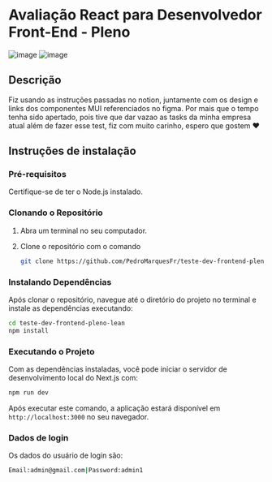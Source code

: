 # Avaliação React para Desenvolvedor Front-End - Pleno
![image](https://github.com/PedroMarquesFr/teste-dev-frontend-pleno-lean/assets/43834071/cd71c078-915f-46d8-ad0a-565fb1d816f7)
![image](https://github.com/PedroMarquesFr/teste-dev-frontend-pleno-lean/assets/43834071/b781ad9b-4fb7-4fbf-89dc-1bca73e2c56e)

## Descrição

Fiz usando as instruções passadas no notion, juntamente com os design e links dos componentes MUI referenciados no figma. Por mais que o tempo tenha sido apertado, pois tive que dar vazao as tasks da minha empresa atual além de fazer esse test, fiz com muito carinho, espero que gostem ❤️

## Instruções de instalação

### Pré-requisitos

Certifique-se de ter o Node.js instalado.

### Clonando o Repositório

1. Abra um terminal no seu computador.
2. Clone o repositório com o comando

   ```bash
   git clone https://github.com/PedroMarquesFr/teste-dev-frontend-pleno-lean.git
   ```

### Instalando Dependências

Após clonar o repositório, navegue até o diretório do projeto no terminal e instale as dependências executando:

```bash
cd teste-dev-frontend-pleno-lean
npm install
```

### Executando o Projeto

Com as dependências instaladas, você pode iniciar o servidor de desenvolvimento local do Next.js com:

```bash
npm run dev
```

Após executar este comando, a aplicação estará disponível em `http://localhost:3000` no seu navegador.

### Dados de login

Os dados do usuário de login são:

```bash
Email:admin@gmail.com|Password:admin1
```
